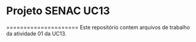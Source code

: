 # Projeto SENAC UC13
=====================
Este repositório contem arquivos de trabalho da atividade 01 da UC13.